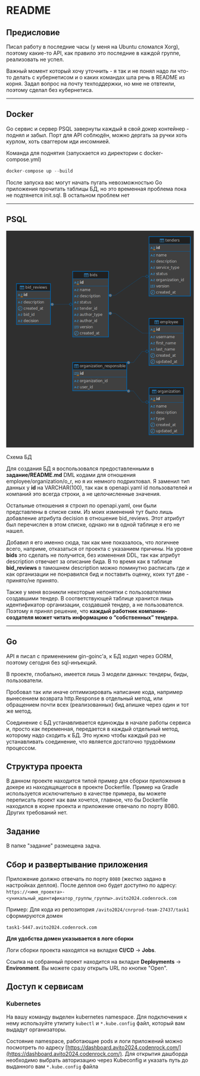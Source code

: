 # README

## Предисловие

Писал работу в последние часы (у меня на Ubuntu сломался Xorg), поэтому какие-то API, как правило это последние в каждой группе, реализовать не успел.

Важный момент который хочу уточнить - я так и не понял надо ли что-то делать с кубернетисом и о каких командах шла речь в README из корня. Задал вопрос на почту техподдержки, но мне не отвтеили, поэтому сделал без кубернетиса.

---

## Docker

Go сервис и сервер PSQL завернуты каждый в свой докер контейнер - поднял и забыл. Порт для API соблюдён, можно дергать за ручки хоть курлом, хоть сваггером иди инсомнией.

Команда для поднятия (запускается из директории с docker-compose.yml)

```jsx
docker-compose up --build
```

После запуска вас могут начать пугать невозможностью Go приложения прочитать таблицы БД, но это временная проблема пока не подтянется init.sql. В остальном проблем нет

---

## PSQL

![Схема БД](images/db.png)

Схема БД

Для создания БД я воспользовался предоставленными в **задание/README.md** DML кодами для отношения employee/organization/o_r, но я их немного подрихтовал. Я заменил тип данных у **id** на VARCHAR(100), так как в openapi.yaml id пользователей и компаний это всегда строки, а не целочисленные значения.

Остальные отношения я строил по openapi.yaml, они были представлены в списке схем. Из моих изменений тут было лишь добавление атрибута decision в отношение bid_reviews. Этот атрибут был перечислен в этом списке, однако ни в одной таблице я его не нашел. 

Добавил я его именно сюда, так как мне показалось, что логичнее всего, наприме, отказаться от проекта с указанием причины. На уровне **bids** это сделать не получится, без изменения DDL, так как атрибут description отвечает за описание бида. В то время как в таблице **bid_reviews** в тамошнем description можно поминутно расписать где и как организации не понравился бид и поставить оценку, коих тут две - принято/не принято.

Также у меня возникли некоторые непонятки с пользователями создавшими тендер. В соответствующей таблице хранится лишь идентификатор организации, создавшей тендер, а не пользователся. Поэтому я принял решение, что **каждый работник компании-создателя может читать информацию о “собственных” тендера.**

---

## Go

API я писал с применением gin-goinc’а, к БД ходил через GORM, поэтому сегодня без sql-инъекций.

В проекте, глобально, имеется лишь 3 модели данных: тендеры, биды, пользователи. 

Пробовал так или иначе оптимизировать написание кода, например вынесением возврата http.Response в отдельный метод, или обращением почти всех (реализованных) бид апишке через один и тот же метод. 

Соединение с БД устанавливается единожды в начале работы сервиса и, просто как переменная, передается в каждый отдельный метод, которому надо сходить к БД. Это нужно чтобы каждый раз не устанавливать соединение, что является достаточно трудоёмким процессом.

## Структура проекта
В данном проекте находится типой пример для сборки приложения в докере из находящящегося в проекте Dockerfile. Пример на Gradle используется исключительно в качестве примера, вы можете переписать проект как вам хочется, главное, что бы Dockerfile находился в корне проекта и приложение отвечало по порту 8080. Других требований нет.

## Задание
В папке "задание" размещена задча.

## Сбор и развертывание приложения
Приложение должно отвечать по порту `8080` (жестко задано в настройках деплоя). После деплоя оно будет доступно по адресу: `https://<имя_проекта>-<уникальный_идентификатор_группы_группы>.avito2024.codenrock.com`

Пример: Для кода из репозитория `/avito2024/cnrprod-team-27437/task1` сформируются домен

```
task1-5447.avito2024.codenrock.com
```

**Для удобства домен указывается в логе сборки**

Логи сборки проекта находятся на вкладке **CI/CD** -> **Jobs**.

Ссылка на собранный проект находится на вкладке **Deployments** -> **Environment**. Вы можете сразу открыть URL по кнопке "Open".

## Доступ к сервисам

### Kubernetes  
На вашу команду выделен kubernetes namespace. Для подключения к нему используйте утилиту `kubectl` и `*.kube.config` файл, который вам выдадут организаторы.

Состояние namespace, работающие pods и логи приложений можно посмотреть по адресу [https://dashboard.avito2024.codenrock.com/](https://dashboard.avito2024.codenrock.com/). Для открытия дашборда необходимо выбрать авторизацию через Kubeconfig и указать путь до выданного вам `*.kube.config` файла

